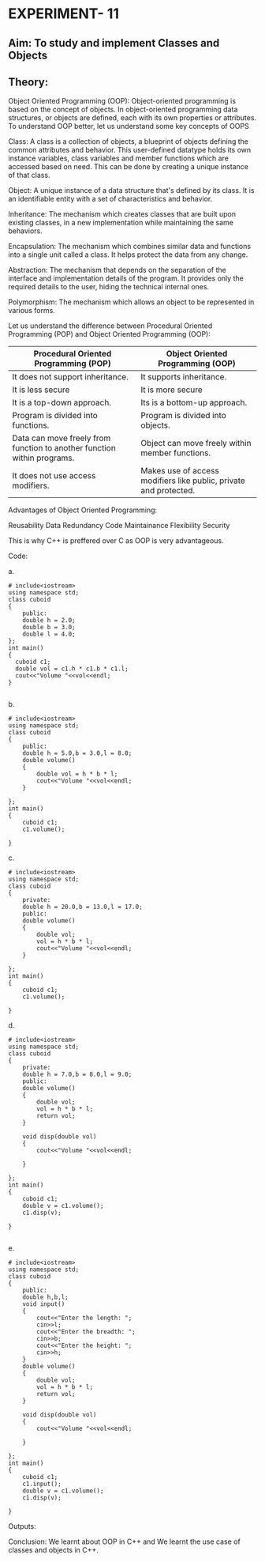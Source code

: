 # EXPERIMENT- 11
## Aim: To study and implement Classes and Objects
## Theory:
Object Oriented Programming (OOP):
Object-oriented programming is based on the concept of objects. In object-oriented programming data structures, or objects are defined, each with its own properties or attributes.
To understand OOP better, let us understand some key concepts of OOPS

Class:
A class is a collection of objects, a blueprint of objects defining the common attributes and behavior. This user-defined datatype holds its own instance variables, class variables and member functions which are accessed based on need. This can be done by creating a unique instance of that class.

Object:
A unique instance of a data structure that's defined by its class. It is an identifiable entity with a set of characteristics and behavior.

Inheritance:
The mechanism which creates classes that are built upon existing classes, in a new implementation while maintaining the same behaviors.

Encapsulation:
The mechanism which combines similar data and functions into a single unit called a class. It helps protect the data from any change.

Abstraction:
The mechanism that depends on the separation of the interface and implementation details of the program. It provides only the required details to the user, hiding the technical internal ones.

Polymorphism:
The mechanism which allows an object to be represented in various forms.

Let us understand the difference between Procedural Oriented Programming (POP) and Object Oriented Programming (OOP):


|Procedural Oriented Programming (POP)|	Object Oriented Programming (OOP)|
|-------------------------------------|----------------------------------|
|It does not support inheritance.|	It supports inheritance.|
It is less secure|	It is more secure|
It is a top-down approach.|	Its is a bottom-up approach.|
|Program is divided into functions.|	Program is divided into objects.|
|Data can move freely from function to another function within programs.|	Object can move freely within member functions.|
|It does not use access modifiers.|	Makes use of access modifiers like public, private and protected.|

Advantages of Object Oriented Programming:

Reusability
Data Redundancy
Code Maintainance
Flexibility
Security

This is why C++ is preffered over C as OOP is very advantageous.

Code:

a.
~~~
# include<iostream>
using namespace std;
class cuboid
{
    public:
    double h = 2.0;
    double b = 3.0;
    double l = 4.0;
};
int main()
{
  cuboid c1;
  double vol = c1.h * c1.b * c1.l;
  cout<<"Volume "<<vol<<endl;
}
    
~~~

b.
~~~
# include<iostream>
using namespace std;
class cuboid
{
    public:
    double h = 5.0,b = 3.0,l = 8.0;
    double volume()
    {
        double vol = h * b * l;
        cout<<"Volume "<<vol<<endl;
    }

};
int main()
{
    cuboid c1;
    c1.volume();
  
}
   ~~~ 

c.
~~~
# include<iostream>
using namespace std;
class cuboid
{
    private:
    double h = 20.0,b = 13.0,l = 17.0;
    public:
    double volume()
    {
        double vol;
        vol = h * b * l;
        cout<<"Volume "<<vol<<endl;
    }

};
int main()
{
    cuboid c1;
    c1.volume();
  
}
 ~~~   

d.
~~~
# include<iostream>
using namespace std;
class cuboid
{
    private:
    double h = 7.0,b = 8.0,l = 9.0;
    public:
    double volume()
    {
        double vol;
        vol = h * b * l;
        return vol;
    }

    void disp(double vol)
    {
        cout<<"Volume "<<vol<<endl;

    }

};
int main()
{
    cuboid c1;
    double v = c1.volume();
    c1.disp(v);
  
}
    
~~~
e.
~~~
# include<iostream>
using namespace std;
class cuboid
{
    public:
    double h,b,l;
    void input()
    {
        cout<<"Enter the length: ";
        cin>>l;
        cout<<"Enter the breadth: ";
        cin>>b;
        cout<<"Enter the height: ";
        cin>>h;
    }
    double volume()
    {
        double vol;
        vol = h * b * l;
        return vol;
    }

    void disp(double vol)
    {
        cout<<"Volume "<<vol<<endl;

    }

};
int main()
{
    cuboid c1;
    c1.input();
    double v = c1.volume();
    c1.disp(v);
  
}
 ~~~   

Outputs:



Conclusion:
We learnt about OOP in C++ and 
We learnt the use case of classes and objects in C++.

